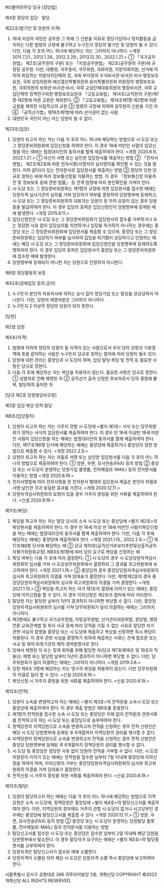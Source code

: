 #더불어민주당 당규
[정당법]

제4장 정당의 입당ㆍ탈당

제22조(발기인 및 당원의 자격)
1. 16세 이상의 국민은 공무원 그 밖에 그 신분을 이유로 정당가입이나 정치활동을 금지하는 다른 법령의 규정에 불구하고 누구든지 정당의 발기인 및 당원이 될 수 있다. 다만, 다음 각 호의 어느 하나에 해당하는 자는 그러하지 아니하다. <개정 2011.7.21., 2012.1.26., 2012.2.29., 2013.12.30., 2022.1.21.>
① 「국가공무원법」 제2조(공무원의 구분) 또는 「지방공무원법」 제2조(공무원의 구분)에 규정된 공무원. 다만, 대통령, 국무총리, 국무위원, 국회의원, 지방의회의원, 선거에 의하여 취임하는 지방자치단체의 장, 국회 부의장의 수석비서관·비서관·비서·행정보조요원, 국회 상임위원회·예산결산특별위원회·윤리특별위원회 위원장의 행정보조요원, 국회의원의 보좌관·비서관·비서, 국회 교섭단체대표의원의 행정비서관, 국회 교섭단체의 정책연구위원·행정보조요원과 「고등교육법」 제14조(교직원의 구분)제1항·제2항에 따른 교원은 제외한다.
② 「고등교육법」 제14조제1항·제2항에 따른 교원을 제외한 사립학교의 교원
③ 법령의 규정에 의하여 공무원의 신분을 가진 자
④ 「공직선거법」제18조제1항에 따라 선거권이 없는 사람
2. 대한민국 국민이 아닌 자는 당원이 될 수 없다.

제23조(입당)
1. 당원이 되고자 하는 자는 다음 각 호의 어느 하나에 해당하는 방법으로 시·도당 또는 그 창당준비위원회에 입당신청을 하여야 한다.
이 경우 18세 미만인 사람이 입당신청을 하는 때에는 법정대리인의 동의서를 함께 제출하여야 한다. <개정 2020.6.9., 2022.1.21.>
① 자신이 서명 또는 날인한 입당원서를 제출하는 방법
② 「전자서명법」 제2조제2호에 따른 전자서명(서명자의 실지명의를 확인할 수 있는 것을 말한다. 이하 같다)이 있는 전자문서로 입당원서를 제출하는 방법
③ 정당의 당헌·당규로 정하는 바에 따라 정보통신망을 이용하는 방법. 이 경우 「정보통신망 이용촉진 및 정보보호 등에 관한 법률」 등 관계 법령에 따라 본인확인을 거쳐야 한다.
2. 시·도당 또는 그 창당준비위원회는 제1항의 규정에 의한 입당원서를 접수한 때에는 당원자격 심사기관의 심의를 거쳐 입당허가 여부를 결정하여 당원명부에 등재하고, 시·도당 또는 그 창당준비위원회의 대표자는 당원이 된 자의 요청이 있는 경우 당원증을 발급하여야 한다. 이 경우 입당의 효력은 입당신청인이 당원명부에 등재된 때에 발생한다. <개정 2015.8.11.>
3. 입당신청인은 시·도당 또는 그 창당준비위원회가 입당원서의 접수를 거부하거나 또는 정당한 사유 없이 입당심의를 지연하거나 입당을 허가하지 아니하는 경우에는 중앙당 또는 그 창당준비위원회에 입당원서를 제출할 수 있으며, 중앙당 또는 그 창당준비위원회는 입당허가 여부를 심사하여 입당을 허가함이 상당하다고 인정하는 때에는 해당 시·도당 또는 그 창당준비위원회에 입당신청인을 당원명부에 등재하도록 명하여야 한다. 이 경우 입당의 효력은 입당원서가 중앙당 또는 그 창당준비위원회에 접수한 때에 발생한다.
4. 당원명부에 등재되지 아니한 자는 당원으로 인정하지 아니한다.

제6장 정당활동의 보장

제42조(강제입당 등의 금지)
1. 누구든지 본인의 자유의사에 의하는 승낙 없이 정당가입 또는 탈당을 강요당하지 아니한다. 다만, 당원의 제명처분은 그러하지 아니하다.
2. 누구든지 2 이상의 정당의 당원이 되지 못한다.


[당헌]

제2장 당원

제4조(자격)
1. 법령에 의하여 정당의 당원이 될 자격이 있는 사람으로서 우리 당의 강령과 기본정책에 뜻을 같이하는 사람은 누구든지 당규로 정하는 절차에 따라 당원이 될수 있다.
2. 당원에 대한 관리는 중앙당과 시·도당이 하며, 입당·탈당·복당 및 전적 등 필요한 사항은 당규로 정한다.
3. 다음 각 호에 해당하는 자는 복당을 허용하지 않는다. 필요한 사항은 당규로 정한다.
① 성범죄로 인해 제명된 자
② 공직선거 출마 신청한 후보자로서 당의 결정에 불복, 탈당하여 출마한 자


[당규 제2호 당원및당비규정]

제3장 입당·복당·전적·탈당

제8조(입당절차)
1. 당원이 되고자 하는 자는 거주지 관할 시·도당에 <별지 제1호> 서식 또는 당무위원회가 정하는 서식의 입당원서를 제출하여야 한다. 이 경우 만 16세 이상만 18세 미만인 사람이 입당신청을 하는 때에는 법정대리인의 동의서를 함께 제출하여야 한다. 다만, 제17조제6항 단서에 해당하는 때에는 중앙당에 제출하거나 중앙당이 정한 방법으로 제출할 수 있다. <개정 2022.2.9.>
2. 당원이 되고자 하는 자는 자필로 서명 또는 날인한 입당원서를 다음 각 호의 어느 하나의 방법으로 제출하여야 한다.
① 방문, 우편, 모사전송(FAX) 등의 방법
② 중앙당 또는 시·도당이 운영하는 당원가입 플랫폼, 전자메일(E-MAIL) 등의 전자문서를 이용하는 방법 <개정 2020.8.19.>
3. 전자서명법에 따라 전자서명을 한 전자문서 형태의 입당원서 제출은 본인이 자필로 서명·날인한 것과 동일한 효과를 가진다. <개정 2020.12.11.>
4. 당원자격심사위원회의 요청이 있을 경우 거주지 증빙을 위한 서류를 제출하여야 한다. <신설 2020.8.19.>

제11조(복당)
1. 복당을 하고자 하는 자는 탈당 당시의 소속 시·도당 또는 중앙당에 <별지 제2호>의 복당원서를 제출하여야 한다. 이 경우 만 16세 이상 만 18세 미만인 사람이복당신청을 하는 때에는 법정대리인의 동의서를 함께 제출하여야 한다. 다만, 다음 각 호에 해당하는 때에는 중앙당에 제출하여야 한다. <개정 2021.1.15., 2022.2.9.>
① 제17조제6항 단서에 해당하는 때
② 당규 제10호(공직선거후보자추천및선출직공직자평가위원회규정) 제83조제1항에 따라 당의 요구로 복당을 신청하는 때
2. 복당 여부는 다음 각 호에 따라 결정한다.
① 시·도당의 경우 시·도당당원자격심사위원회의 심사를 거쳐 시·도당상무위원회에서 결정하되 그 결과를 최고위원회에 보고하여야 한다. <개정 2021.1.15.>
② 중앙당의 경우 중앙당당원자격심사위원회의 심사와 최고위원회의 의결을 거쳐 당대표가 결정한다. 다만, 제1항제2호의 경우 중앙당당원자격심사위원회의 심사와 최고위원회의 의결을 거쳐 결정한다. <개정 2021.1.15.>
③ 복당을 하고자 하는 자가 제1호의 결정에 이의가 있는 때에는 중앙당에 이의신청을 할 수 있다. 이 경우 이의신청은 제2호의 절차에 따라 처리한다.
3. 탈당한 자는 탈당한 날부터 1년이 경과하지 아니하면 복당할 수 없다. 다만, 중앙당당원자격심사위원회의 심사를 거쳐 당무위원회가 달리 의결하는 때에는 그러하지 아니하다.
4. 제3항에도 불구하고 국가공무원법, 지방공무원법, 선거관리위원회법, 정당법, 행정·언론·교육관계법 및 회사 사규 등에 따라 당적을 가질 수 없는 사유로 탈당한 자가 관련 사실의 증명을 중앙당 또는 시·도당에 제출하고 복당을 신청하면 즉시 복당이 허용된다. 이 경우 관련 사실을 증명하기 위하여 제출하는 서류는 관계 법조문 또는 사규 및 재직·위촉기관의 재직·경력증명서로 한다.
5. 당에서 제명된 자 또는 징계 회피를 위해 탈당한 자(당규 제7호제18조 및 19조의 적용)는 제명 또는 탈당한 날부터 5년이 경과하지 아니하면 복당할 수 없다. 다만, 당무위원회가 달리 의결하는 때에는 그러하지 아니하다. <개정 2019.3.8.>
6. 당헌 제4조 3항에 해당하는 자는 영구히 복당을 허용하지 않는다. 다만 당무위원회의 의결로 달리 할 수 있다. <신설 2020.8.19.>
7. 복당신청 시 거주지 증빙을 위한 서류를 제출하여야 한다. <신설 2020.8.19.>

제12조(전적)
1. 당원이 소속을 변경하고자 하는 때에는 <별지 제3호>의 전적원을 소속시·도당 또는 중앙당에 제출하여야 한다. 이 경우 제출 방법은 제8조를 준용한다.
2. 제1항의 전적원을 접수한 소속 시·도당 또는 중앙당은 지체 없이 전적원과 관련서류를 전적하고자 하는 시·도당 또는 중앙당으로 송부하여야 한다.
3. 정책당원이 지역당원으로 소속을 변경하고자 전적을 신청하는 경우 전적 신청인은 해당 시·도당 당원명부에 등재된 후 6개월까지 지역당원의 권리를 행사할 수 없다.
4. 지역당원이 정책당원으로 소속을 변경하고자 전적을 신청하는 경우 전적 신청인은 중앙당 당원명부에 등재된 후 6개월까지 정책당원의 권리를 행사할 수 없다.
5. 시·도당 및 중앙당은 정당한 사유 없이 당원의 전적을 거부할 수 없다. 다만, 시·도당위원장이 이의가 있는 때에는 전적원을 접수한 날부터 7일 이내에 중앙당에 이의신청을 하여야 하며, 이의신청의 가부는 중앙당당원자격심사위원회의 심사와 최고위원회의 의결을 거쳐 당대표가 결정한다.
6. 전적신청 시 거주지 증빙을 위한 서류를 제출하여야 한다. <신설 2020.8.19.>

제13조(탈당)
1. 당원이 탈당하고자 하는 때에는 다음 각 호의 어느 하나에 해당하는 방법으로 지역당원은 소속 시·도당에, 정책당원은 중앙당에 <별지 제4호>의 탈당신고서를 제출하여야 한다. 다만, 지역당원의 경우에도 거주지 관할 시·도당이 없거나 사고당부인 경우에는 중앙당에 탈당신고서를 제출할 수 있다. <개정 2020.12.11.>
① 방문, 우편, 모사전송(FAX) 등의 방법
② 중앙당 또는 시·도당이 운영하는 당원탈당 플랫폼, 전자메일(E-MAIL) 등의 전자문서를 이용하는 방법
2. 탈당신고서를 접수한 시·도당 또는 중앙당은 접수한 날부터 2일 이내에 해당 당원을 당원명부에서 말소한다. 이 경우 탈당자가 요구하는 때에는 <별지 제5호>의 탈당증명서를 교부하여야 한다.
3. 당원자격은 탈당신고서가 접수된 때에 소멸한다.
4. 당원자격이 소멸된 자의 해당 시·도당은 당원자격 소멸 즉시 중앙당에 보고하여야 한다.

서울특별시 강서구 공항대로 396 귀뚜라미빌딩 3층, 개혁신당
COPYRIGHT ©2023 개혁신당 ALL RIGHTS RESERVED.
